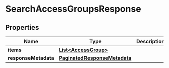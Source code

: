 

# SearchAccessGroupsResponse


## Properties

Name | Type | Description | Notes
------------ | ------------- | ------------- | -------------
**items** | [**List&lt;AccessGroup&gt;**](AccessGroup.md) |  |  [optional]
**responseMetadata** | [**PaginatedResponseMetadata**](PaginatedResponseMetadata.md) |  |  [optional]



